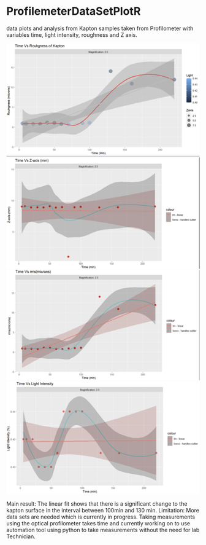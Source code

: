 # ProfilemeterDataSetPlotR
data plots and analysis from Kapton samples taken from Profilometer with variables time, light intensity, roughness and Z axis.

<img src="plot images/roughness vs time all var.png" alt="Alt text" title="Optional title">
<img src="plot images/TIme vs Z.png" alt="Alt text" title="Optional title">
<img src="plot images/Time vs rms.png" alt="Alt text" title="Optional title">
<img src="plot images/time Vs light.png" alt="Alt text" title="Optional title">


Main result: The linear fit shows that there is a significant change to the kapton surface in the interval between 100min and 130 min.
Limitation: More data sets are needed which is currently in progress. Taking measurements using the optical profilometer takes time and currently working on to use automation tool using python to take measurements without the need for lab Technician.
